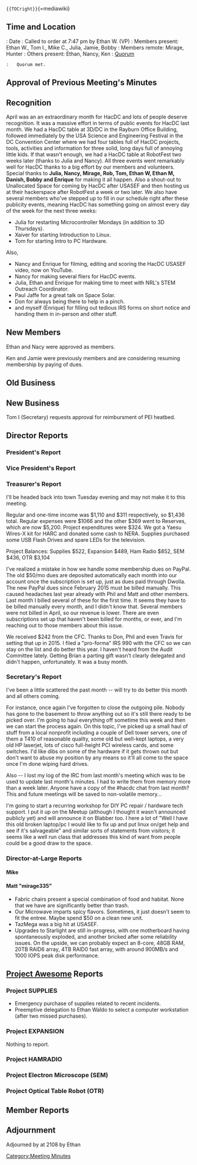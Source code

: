 `{{TOCright}}`{=mediawiki}

## Time and Location

:   Date
:   Called to order at 7:47 pm by Ethan W. (VP)
:   Members present: Ethan W., Tom I., Mike C., Julia, Jamie, Bobby
:   Members remote: Mirage, Hunter
:   Others present: Ethan, Nancy, Ken
:   [Quorum](Quorum)

    :   Quorum met.

## Approval of Previous Meeting's Minutes

## Recognition

April was an an extraordinary month for HacDC and lots of people deserve
recognition. It was a massive effort in terms of public events for HacDC
last month. We had a HacDC table at 3D/DC in the Rayburn Office
Building, followed immediately by the USA Science and Engineering
Festival in the DC Convention Center where we had four tables full of
HacDC projects, tools, activities and information for three solid, long
days full of annoying little kids. If that wasn't enough, we had a HacDC
table at RobotFest two weeks later (thanks to Julia and Nancy). All
three events went remarkably well for HacDC thanks to a big effort by
our members and volunteers. Special thanks to **Julia, Nancy, Mirage,
Rob, Tom, Ethan W, Ethan M, Danish, Bobby and Enrique** for making it
all happen. Also a shout-out to Unallocated Space for coming by HacDC
after USASEF and then hosting us at their hackerspace after RobotFest a
week or two later. We also have several members who've stepped up to
fill in our schedule right after these publicity events, meaning HacDC
has something going on almost every day of the week for the next three
weeks:

-   Julia for restarting Microcontroller Mondays (in addition to 3D
    Thursdays).
-   Xaiver for starting Introduction to Linux.
-   Tom for starting Intro to PC Hardware.

Also,

-   Nancy and Enrique for filming, editing and scoring the HacDC USASEF
    video, now on YouTube.
-   Nancy for making several fliers for HacDC events.
-   Julia, Ethan and Enrique for making time to meet with NRL's STEM
    Outreach Coordinator.
-   Paul Jaffe for a great talk on Space Solar.
-   Don for always being there to help in a pinch.
-   and myself (Enrique) for filling out tedious IRS forms on short
    notice and handing them in in-person and other stuff.

## New Members

Ethan and Nacy were approved as members.

Ken and Jamie were previously members and are considering resuming
membership by paying of dues.

## Old Business

## New Business

Tom I (Secretary) requests approval for reimbursment of PEI heatbed.

## Director Reports

### President's Report

### Vice President's Report

### Treasurer's Report

I'll be headed back into town Tuesday evening and may not make it to
this meeting.

Regular and one-time income was \$1,110 and \$311 respectively, so
\$1,436 total. Regular expenses were \$1066 and the other \$369 went to
Reserves, which are now \$5,200. Project expenditures were \$324. We got
a Yaesu Wires-X kit for HARC and donated some cash to NERA. Supplies
purchased some USB Flash Drives and spare LEDs for the television.

Project Balances: Supplies \$522, Expansion \$489, Ham Radio \$852, SEM
\$436, OTR \$3,104

I've realized a mistake in how we handle some membership dues on PayPal.
The old \$50/mo dues are deposited automatically each month into our
account once the subscription is set up, just as dues paid through
Dwolla. The new PayPal dues since February 2015 must be billed manually.
This caused headaches last year already with Phil and Matt and other
members. Last month I billed several of these for the first time. It
seems they have to be billed manually every month, and I didn't know
that. Several members were not billed in April, so our revenue is lower.
There are even subscriptions set up that haven't been billed for months,
or ever, and I'm reaching out to those members about this issue.

We received \$242 from the CFC. Thanks to Don, Phil and even Travis for
setting that up in 2015. I filed a "pro-forma" IRS 990 with the CFC so
we can stay on the list and do better this year. I haven't heard from
the Audit Committee lately. Getting Brian a parting gift wasn't clearly
delegated and didn't happen, unfortunately. It was a busy month.

### Secretary's Report

I've been a little scattered the past month -- will try to do better
this month and all others coming.

For instance, once again I've forgotten to close the outgoing pile.
Nobody has gone to the basement to throw anything out so it's still
there ready to be picked over. I'm going to haul everything off sometime
this week and then we can start the process again. On this topic, I've
picked up a small haul of stuff from a local nonprofit including a
couple of Dell tower servers, one of them a T410 of reasonable quality,
some old but well-kept laptops, a very old HP laserjet, lots of cisco
full-height PCI wireless cards, and some switches. I'd like dibs on some
of the hardware if it gets thrown out but don't want to abuse my
position by any means so it'll all come to the space once I'm done
wiping hard drives.

Also -- I lost my log of the IRC from last month's meeting which was to
be used to update last month's minutes. I had to write them from memory
more than a week later. Anyone have a copy of the #hacdc chat from last
month? This and future meetings will be saved to non-volatile memory...

I'm going to start a recurring workshop for DIY PC repair / hardware
tech support. I put it up on the Meetup (although I thought it wasn't
announced publicly yet) and will announce it on Blabber too. I here a
lot of "Well I have this old broken laptop/pc I would like to fix up and
put linux on/get help and see if it's salvageable" and similar sorts of
statements from visitors; it seems like a well run class that addresses
this kind of want from people could be a good draw to the space.

### Director-at-Large Reports

#### Mike

#### Matt "mirage335"

-   Fabric chairs present a special combination of food and habitat.
    None that we have are significantly better than trash.
-   Our Microwave imparts spicy flavors. Sometimes, it just doesn't seem
    to fit the entree. Maybe spend \$50 on a clean new unit.
-   TazMega was a big hit at USASEF.
-   Upgrades to Starlight are still in-progress, with one motherboard
    having spontaneously exploded, and another bricked after some
    reliability issues. On the upside, we can probably expect an 8-core,
    48GB RAM, 20TB RAID6 array, 4TB RAID0 fast array, with around
    900MB/s and 1000 IOPS peak disk performance.

## [Project Awesome](:Category:Project_Awesome) Reports

### Project SUPPLIES

-   Emergency purchase of supplies related to recent incidents.
-   Preemptive delegation to Ethan Waldo to select a computer
    workstation (after two missed purchases).

### Project EXPANSION

Nothing to report.

### Project HAMRADIO

### Project Electron Microscope (SEM)

### Project Optical Table Robot (OTR)

## Member Reports

## Adjournment

Adjourned by at 2108 by Ethan

[Category:Meeting Minutes](Category:Meeting_Minutes)

